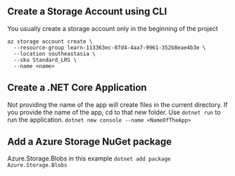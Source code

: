 ## Create a Storage Account using CLI
You usually create a storage account only in the beginning of the project
```
az storage account create \
  --resource-group learn-113363ec-07d4-4aa7-9961-352b8eae4b3e \
  --location southeastasia \
  --sku Standard_LRS \
  --name <name>
```

## Create a .NET Core Application
Not providing the name of the app will create files in the current directory. If you provide the name of the app, cd to that new folder. Use `dotnet run` to run the application.
`dotnet new console --name <NameOfTheApp>`

## Add a Azure Storage NuGet package
Azure.Storage.Blobs in this example
`dotnet add package Azure.Storage.Blobs`